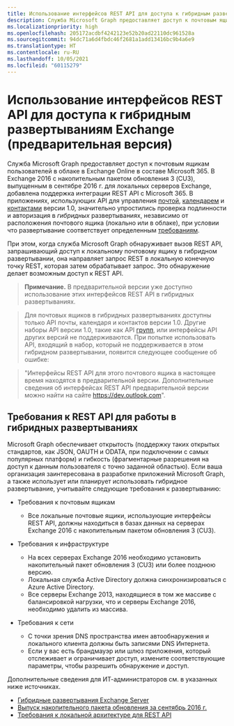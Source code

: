 ```yaml
---
title: Использование интерфейсов REST API для доступа к гибридным развертываниям Exchange (предварительная версия)
description: Служба Microsoft Graph предоставляет доступ к почтовым ящикам пользователей в облаке в Exchange Online в составе Microsoft 365.
ms.localizationpriority: high
ms.openlocfilehash: 205172acdbf4242123e52b20ad22110dc961528a
ms.sourcegitcommit: 94dc71a6d4fbdc46f2681a1add13416bc9b4a6e9
ms.translationtype: HT
ms.contentlocale: ru-RU
ms.lasthandoff: 10/05/2021
ms.locfileid: "60115279"
---
```

# <a name="use-rest-apis-to-access-mailboxes-in-exchange-hybrid-deployments-preview"></a>Использование интерфейсов REST API для доступа к гибридным развертываниям Exchange (предварительная версия)

Служба Microsoft Graph предоставляет доступ к почтовым ящикам пользователей в облаке в Exchange Online в составе Microsoft 365. В Exchange 2016 с накопительным пакетом обновления 3 (CU3), выпущенным в сентябре 2016 г. для локальных серверов Exchange, добавлена поддержка интеграции REST API с Microsoft 365. В приложениях, использующих API для управления [почтой](/graph/api/resources/message), [календарем](/graph/api/resources/calendar) и [контактами](/graph/api/resources/contact) версии 1.0, значительно упростились проверка подлинности и авторизация в _гибридных_ развертываниях, независимо от расположения почтового ящика (локально или в облаке), при условии что развертывание соответствует определенным [требованиям](#requirements-for-the-rest-api-to-work-in-hybrid-deployments). 


При этом, когда служба Microsoft Graph обнаруживает вызов REST API, запрашивающий доступ к локальному почтовому ящику в гибридном развертывании, она направляет запрос REST в локальную конечную точку REST, которая затем обрабатывает запрос. Это обнаружение делает возможным доступ к REST API.

>**Примечание.** В предварительной версии уже доступно использование этих интерфейсов REST API в гибридных развертываниях.

>Для почтовых ящиков в гибридных развертываниях доступны только API почты, календаря и контактов версии 1.0. Другие наборы API версии 1.0, такие как API [групп](/graph/api/resources/group), или интерфейсы API других версий не поддерживаются. При попытке использовать API, входящий в набор, который не поддерживается в этом гибридном развертывании, появится следующее сообщение об ошибке:

>"Интерфейсы REST API для этого почтового ящика в настоящее время находятся в предварительной версии. Дополнительные сведения об интерфейсах REST API предварительной версии можно найти на сайте https://dev.outlook.com".

## <a name="requirements-for-the-rest-api-to-work-in-hybrid-deployments"></a>Требования к REST API для работы в гибридных развертываниях

Microsoft Graph обеспечивает открытость (поддержку таких открытых стандартов, как JSON, OAUTH и ODATA, при подключении с самых популярных платформ) и гибкость (фрагментарные разрешения на доступ к данным пользователя с точно заданной областью). Если ваша организация заинтересована в разработке приложений Microsoft Graph, а также использует или планирует использовать гибридное развертывание, учитывайте следующие требования к развертыванию:

- Требования к почтовым ящикам

  - Все локальные почтовые ящики, использующие интерфейсы REST API, должны находиться в базах данных на серверах Exchange 2016 с накопительным пакетом обновления 3 (CU3). 

- Требования к инфраструктуре

  - На всех серверах Exchange 2016 необходимо установить накопительный пакет обновления 3 (CU3) или более позднюю версию.  
  - Локальная служба Active Directory должна синхронизироваться с Azure Active Directory.
  - Все серверы Exchange 2013, находящиеся в том же массиве с балансировкой нагрузки, что и серверы Exchange 2016, необходимо удалить из массива.

- Требования к сети

  - С точки зрения DNS пространства имен автообнаружения и локального клиента должны быть записями DNS Интернета. 
  - Если у вас есть брандмауэр или шлюз приложения, который отслеживает и ограничивает доступ, измените соответствующие параметры, чтобы разрешить обнаружение и доступ.


Дополнительные сведения для ИТ-администраторов см. в указанных ниже источниках.

- [Гибридные развертывания Exchange Server](/exchange/exchange-hybrid)
- [Выпуск накопительного пакета обновления за сентябрь 2016 г.](https://blogs.technet.microsoft.com/exchange/2016/09/20/released-september-2016-quarterly-exchange-updates/) 
- [Требования к локальной архитектуре для REST API](https://techcommunity.microsoft.com/t5/exchange-team-blog/on-premises-architectural-requirements-for-the-rest-api/ba-p/605609)
